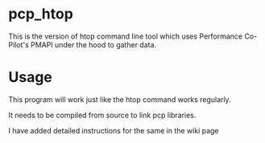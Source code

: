 # pcp_htop
This is the version of htop command line tool which uses Performance Co-Pilot's PMAPI under the hood to gather data.
# Usage
This program will work just like the htop command works regularly.

It needs to be compiled from source to link pcp libraries.

I have added detailed instructions for the same in the wiki page
